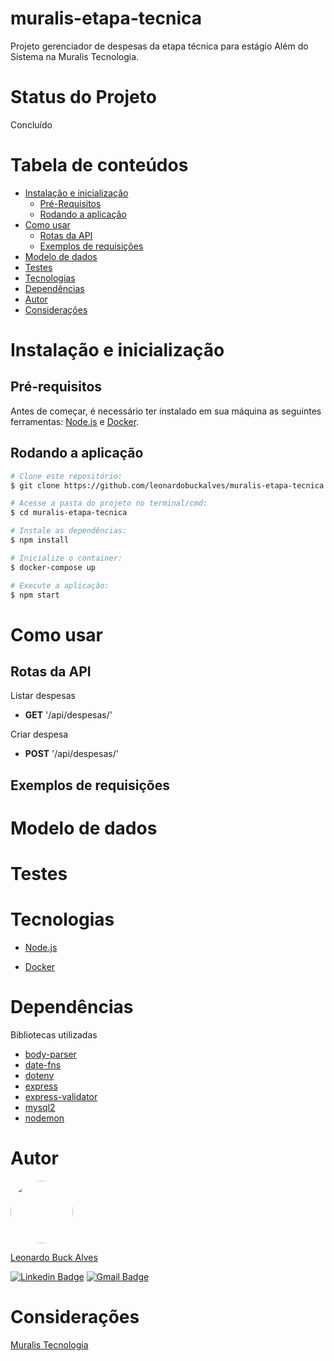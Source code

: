 # muralis-etapa-tecnica
Projeto gerenciador de despesas da etapa técnica para estágio Além do Sistema na Muralis Tecnologia.

# Status do Projeto

Concluído

# Tabela de conteúdos
<!--ts-->
   * [Instalação e inicialização](#instalação-e-inicialização)
      * [Pré-Requisitos](#pré-requisitos)
      * [Rodando a aplicação](#rodando-a-aplicação)
   * [Como usar](#como-usar)
      * [Rotas da API](#rotas-da-api)
      * [Exemplos de requisições](#exemplos-de-requisições)
   * [Modelo de dados](#modelo-de-dados)
   * [Testes](#testes)
   * [Tecnologias](#tecnologias)
   * [Dependências](#dependências)
   * [Autor](#autor)
   * [Considerações](#considerações)
<!--te-->


# Instalação e inicialização

## Pré-requisitos

Antes de começar, é necessário ter instalado em sua máquina as seguintes ferramentas:
[Node.js](https://nodejs.org/en) e [Docker](https://www.docker.com/).

## Rodando a aplicação

```bash
# Clone este repositório: 
$ git clone https://github.com/leonardobuckalves/muralis-etapa-tecnica

# Acesse a pasta do projeto no terminal/cmd:
$ cd muralis-etapa-tecnica

# Instale as dependências:
$ npm install

# Inicialize o container:
$ docker-compose up

# Execute a aplicação:
$ npm start
```

# Como usar

## Rotas da API

Listar despesas

- **GET** '/api/despesas/'

Criar despesa

- **POST** '/api/despesas/'

## Exemplos de requisições

# Modelo de dados

# Testes

# Tecnologias

- [Node.js](https://nodejs.org/en)

- [Docker](https://www.docker.com/)

# Dependências

Bibliotecas utilizadas

- [body-parser](https://www.npmjs.com/package/body-parser)
- [date-fns](https://www.npmjs.com/package/date-fns)
- [dotenv](https://www.npmjs.com/package/dotenv)
- [express](https://www.npmjs.com/package/express)
- [express-validator](https://www.npmjs.com/package/express-validator)
- [mysql2](https://www.npmjs.com/package/mysql2)
- [nodemon](https://www.npmjs.com/package/nodemon)

# Autor

<img style="border-radius: 50%;" src="https://avatars.githubusercontent.com/u/109763968?v=4" width="100px;" alt=""/>
 <br />

[Leonardo Buck Alves](https://github.com/leonardobuckalves)

[![Linkedin Badge](https://img.shields.io/badge/-LeonardoBuckAlves-blue?style=flat-square&logo=Linkedin&logoColor=white&link=https://www.linkedin.com/in/leonardobuckalves/)](https://www.linkedin.com/in/leonardobuckalves/) 
[![Gmail Badge](https://img.shields.io/badge/-leonadobuckalves@gmail.com-c14438?style=flat-square&logo=Gmail&logoColor=white&link=mailto:leonardobuckalves@gmail.com)](mailto:leonardobuckalves@gmail.com)



# Considerações

[Muralis Tecnologia](https://www.muralis.com.br/)
